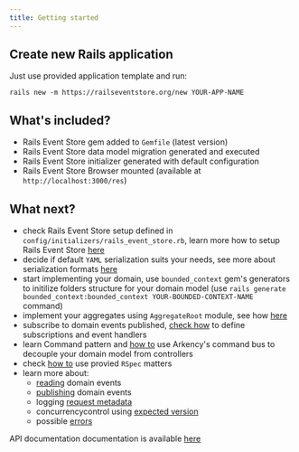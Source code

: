 ```yaml
---
title: Getting started
---
```


## Create new Rails application

Just use provided application template and run:

```
rails new -m https://railseventstore.org/new YOUR-APP-NAME
```

## What's included?

* Rails Event Store gem added to `Gemfile` (latest version)
* Rails Event Store data model migration generated and executed
* Rails Event Store initializer generated with default configuration
* Rails Event Store Browser mounted (available at `http://localhost:3000/res`)

## What next?

* check Rails Event Store setup defined in `config/initializers/rails_event_store.rb`, learn more how to setup Rails Event Store [here](/docs/install)
* decide if default `YAML` serialization suits your needs, see more about serialization formats [here](/docs/mapping_serialization)
* start implementing your domain, use `bounded_context` gem's generators to initilize folders structure for your domain model (use `rails generate bounded_context:bounded_context YOUR-BOUNDED-CONTEXT-NAME` command)
* implement your aggregates using `AggregateRoot` module, see how [here](/docs/app)
* subscribe to domain events published, [check how](/docs/subscribe) to define subscriptions and event handlers
* learn Command pattern and [how to](/docs/command_bus) use Arkency's command bus to decouple your domain model from controllers
* check [how to](/docs/rspec) use provied `RSpec` matters
* learn more about:
  * [reading](/docs/read) domain events
  * [publishing](/docs/publish) domain events
  * logging [request metadata](/docs/request_metadata)
  * concurrencycontrol using [expected version](/docs/expected_version)
  * possible [errors](/docs/exceptions)

API documentation documentation is available [here](/docs/api)
